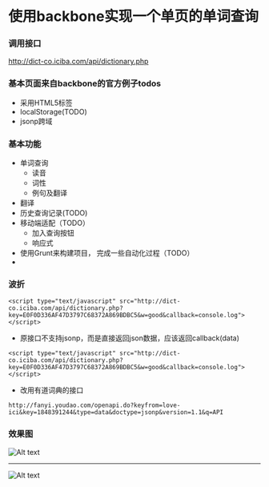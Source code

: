 # 使用backbone实现一个单页的单词查询

### 调用接口

http://dict-co.iciba.com/api/dictionary.php

### 基本页面来自backbone的官方例子todos

- 采用HTML5标签
- localStorage(TODO)
- jsonp跨域

### 基本功能

- 单词查询
    + 读音
    + 词性
    + 例句及翻译
- 翻译
- 历史查询记录(TODO)
- 移动端适配（TODO）
    + 加入查询按钮
    + 响应式
- 使用Grunt来构建项目， 完成一些自动化过程（TODO）
- 

### 波折

```<script type="text/javascript" src="http://dict-co.iciba.com/api/dictionary.php?key=E0F0D336AF47D3797C68372A869BDBC5&w=good&callback=console.log"></script>```

- 原接口不支持jsonp，而是直接返回json数据，应该返回callback(data)

```<script type="text/javascript" src="http://dict-co.iciba.com/api/dictionary.php?key=E0F0D336AF47D3797C68372A869BDBC5&w=good&callback=console.log"></script>```

- 改用有道词典的接口

```http://fanyi.youdao.com/openapi.do?keyfrom=love-ici&key=1848391244&type=data&doctype=jsonp&version=1.1&q=API```

### 效果图
![Alt text](/static/ici.png "句子翻译")

---

![Alt text](/static/ici2.png "单词查询")

